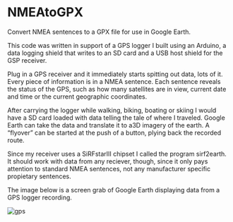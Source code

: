# NMEAtoGPX

Convert NMEA sentences to a GPX file for use in Google Earth.

This code was written in support of a GPS logger I built using an Arduino, a data logging shield that writes to an SD card and a USB host shield for the GSP receiver.

Plug in a GPS receiver and it immediately starts spitting out data, lots of it.  Every piece of information is in a NMEA sentence.  Each sentence reveals the status of the GPS, such as how many satellites are in view, current date and time or the current geographic coordinates.

After carrying the logger while walking, biking, boating or skiing I would have a SD card loaded with data telling the tale of where I traveled.  Google Earth can take the data and translate it to a3D imagery of the earth.  A “flyover” can be started at the push of a button, plying back the recorded route.

Since my receiver uses a SiRFstarIII chipset I called the program sirf2earth.  It should work with data from any reciever, though, since it only pays attention to standard NMEA sentences, not any manufacturer specific propietary sentences.

The image below is a screen grab of Google Earth displaying data from a GPS logger recording.
 

![gps](https://cloud.githubusercontent.com/assets/318132/26525797/bdbd986c-4330-11e7-8a44-f430d8ed47f6.jpg)
